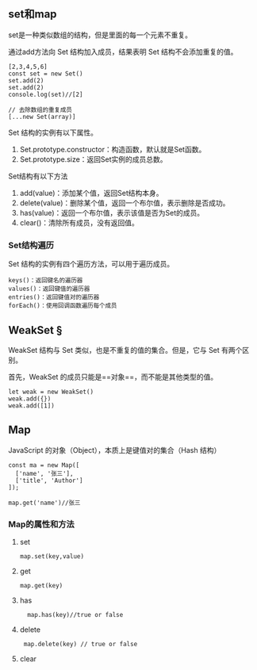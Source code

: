 ## set和map

set是一种类似数组的结构，但是里面的每一个元素不重复。

通过add方法向 Set 结构加入成员，结果表明 Set 结构不会添加重复的值。

    [2,3,4,5,6]
    const set = new Set()
    set.add(2)
    set.add(2)
    console.log(set)//[2]
    
    // 去除数组的重复成员
    [...new Set(array)]
    
    
Set 结构的实例有以下属性。

1. Set.prototype.constructor：构造函数，默认就是Set函数。
1. Set.prototype.size：返回Set实例的成员总数。


Set结构有以下方法

1. add(value)：添加某个值，返回Set结构本身。
1. delete(value)：删除某个值，返回一个布尔值，表示删除是否成功。
1. has(value)：返回一个布尔值，表示该值是否为Set的成员。
1. clear()：清除所有成员，没有返回值。


### Set结构遍历



Set 结构的实例有四个遍历方法，可以用于遍历成员。

    keys()：返回键名的遍历器
    values()：返回键值的遍历器
    entries()：返回键值对的遍历器
    forEach()：使用回调函数遍历每个成员
    
## WeakSet § 

WeakSet 结构与 Set 类似，也是不重复的值的集合。但是，它与 Set 有两个区别。

首先，WeakSet 的成员只能是==对象==，而不能是其他类型的值。


    let weak = new WeakSet()
    weak.add({})
    weak.add([1])
    
    
## Map

JavaScript 的对象（Object），本质上是键值对的集合（Hash 结构）

    const ma = new Map([
      ['name', '张三'],
      ['title', 'Author']
    ]);
        
    map.get('name')//张三
    
    
### Map的属性和方法


1. set

       map.set(key,value)

2. get

       map.get(key)
    
3. has

         map.has(key)//true or false
    
    
4. delete

        map.delete(key) // true or false
    
5. clear

    